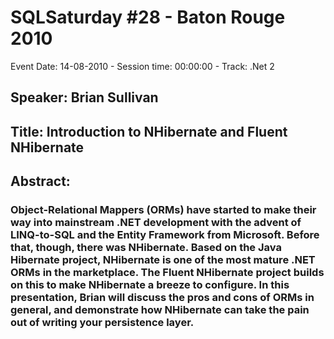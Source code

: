 # SQLSaturday #28 - Baton Rouge 2010
Event Date: 14-08-2010 - Session time: 00:00:00 - Track: .Net 2
## Speaker: Brian Sullivan
## Title: Introduction to NHibernate and Fluent NHibernate
## Abstract:
### Object-Relational Mappers (ORMs) have started to make their way into mainstream .NET development with the advent of LINQ-to-SQL and the Entity Framework from Microsoft. Before that, though, there was NHibernate. Based on the Java Hibernate project, NHibernate is one of the most mature .NET ORMs in the marketplace. The Fluent NHibernate project builds on this to make NHibernate a breeze to configure. In this presentation, Brian will discuss the pros and cons of ORMs in general, and demonstrate how NHibernate can take the pain out of writing your persistence layer.
